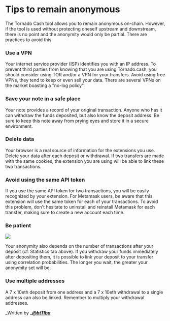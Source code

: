 # Tips to remain anonymous

The Tornado Cash tool allows you to remain anonymous on-chain. However, if the tool is used without protecting oneself upstream and downstream, there is no point and the anonymity would only be partial. There are practices to avoid this.

### Use a VPN

Your internet service provider (ISP) identifies you with an IP address. To prevent third parties from knowing that you are using Tornado.cash, you should consider using TOR and/or a VPN for your transfers. Avoid using free VPNs, they tend to keep or even sell your data. There are several VPNs on the market boasting a "no-log policy".

### Save your note in a safe place <a href="save-your-note-in-a-safe-place" id="save-your-note-in-a-safe-place"></a>

Your note provides a record of your original transaction. Anyone who has it can withdraw the funds deposited, but also know the deposit address. Be sure to keep this note away from prying eyes and store it in a secure environment.

### Delete data <a href="delete-data" id="delete-data"></a>

Your browser is a real source of information for the extensions you use. Delete your data after each deposit or withdrawal. If two transfers are made with the same cookies, the extension you are using will be able to link these two transactions.

### Avoid using the same API token <a href="avoid-using-the-same-api-token" id="avoid-using-the-same-api-token"></a>

If you use the same API token for two transactions, you will be easily recognized by your extension. For Metamask users, be aware that this extension will use the same token for each of your transactions. To avoid this problem, don't hesitate to uninstall and reinstall Metamask for each transfer, making sure to create a new account each time.

### Be patient <a href="be-patient" id="be-patient"></a>

![](https://gblobscdn.gitbook.com/assets%2F-MXflGk4w5pDjjlmPCuF%2F-MgQVRqU6Ff6ypW\_Q-fV%2F-MgQW0ko2bOUYlnsuG0F%2Fozxj.png?alt=media\&token=1debad58-aa3c-4638-9d18-1636e87e3d0a)

Your anonymity also depends on the number of transactions after your deposit (cf. Statistics tab above). If you withdraw your funds immediately after depositing them, it is possible to link your deposit to your transfer using correlation probabilities. The longer you wait, the greater your anonymity set will be.

### Use multiple addresses

A 7 x 10eth deposit from one address and a 7 x 10eth withdrawal to a single address can also be linked. Remember to multiply your withdrawal addresses.

_Written by _[_**@bt11ba**_](https://torn.community/u/bt11ba/)
